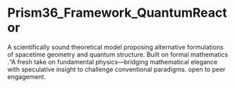 # Prism36_Framework_QuantumReactor
A scientifically sound theoretical model proposing alternative formulations of spacetime geometry and quantum structure. Built on formal mathematics   .“A fresh take on fundamental physics—bridging mathematical elegance with speculative insight to challenge conventional paradigms. open to peer engagement.
